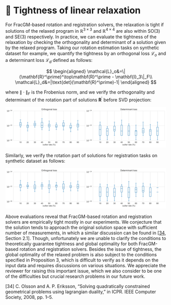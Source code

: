 # :page_facing_up: Tightness of linear relaxation

For FracGM-based rotation and registration solvers, the relaxation is tight if solutions of the relaxed program in $\mathbb{R}^{3\times 3}$ and $\mathbb{R}^{4\times 4}$ are also within $\text{SO}(3)$ and $\text{SE}(3)$ respectively.
In practice, we can evaluate the tightness of the relaxation by checking the orthogonality and determinant of a solution given by the relaxed program.
Taking our rotation estimation tasks on synthetic dataset for example, we quantify the tightness by an orthogonal loss $\mathcal{L}_o$ and a determinant loss $\mathcal{L}_d$ defined as follows:

$$
\begin{aligned}
\mathcal{L}_o&=\|(\mathbf{R}^\prime)^\top\mathbf{R}^\prime - \mathbf{I}_3\|_F\\
\mathcal{L}_d&=|\text{det}(\mathbf{R}^\prime)-1|
\end{aligned}
$$

where $\|\cdot\|_F$ is the Frobenius norm, and we verify the orthogonality and determinant of the rotation part of solutions $\mathbf{R}^\prime$ before SVD projection:

![](./docs/rotation_loss.png)

Similarly, we verify the rotation part of solutions for registration tasks on synthetic dataset as follows:

![](./docs/registration_loss.png)

Above evaluations reveal that FracGM-based rotation and registration solvers are empirically tight mostly in our experiments.
We conjecture that the solution tends to approach the original solution space with sufficient number of measurements, in which a similar discussion can be found in [[34](#ref1), Section 2.1].
Though, unfortunately we are unable to clarify the conditions to theoretically guarantee tightness and global optimality for both FracGM-based rotation and registration solvers.
Besides the issue of tightness, the global optimality of the relaxed problem is also subject to the conditions specified in Proposition 3, which is difficult to verify as it depends on the input data and requires discussions on various situations.
We appreciate the reviewer for raising this important issue, which we also consider to be one of the difficulties but crucial research problems in our future work.


<a id="ref1">[34]</a> 
C. Olsson and A. P. Eriksson, “Solving quadratically constrained geometrical problems using lagrangian duality,” in ICPR. IEEE Computer Society, 2008, pp. 1–5.